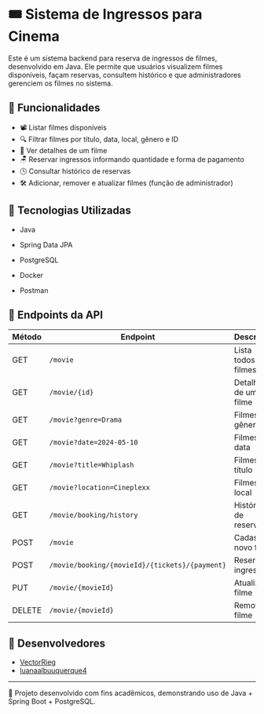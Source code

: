 # 🎟️ Sistema de Ingressos para Cinema

Este é um sistema backend para reserva de ingressos de filmes, desenvolvido em Java. Ele permite que usuários visualizem filmes disponíveis, façam reservas, consultem histórico e que administradores gerenciem os filmes no sistema.

## 🚀 Funcionalidades

- 📽️ Listar filmes disponíveis
- 🔍 Filtrar filmes por título, data, local, gênero e ID
- 📄 Ver detalhes de um filme
- 🪑 Reservar ingressos informando quantidade e forma de pagamento
- 🕓 Consultar histórico de reservas
- 🛠️ Adicionar, remover e atualizar filmes (função de administrador)

## 🧰 Tecnologias Utilizadas

- Java
 
- Spring Data JPA
- PostgreSQL
- Docker
- Postman

## 🔌 Endpoints da API

| Método | Endpoint | Descrição |
|--------|----------|-----------|
| GET    | `/movie` | Lista todos os filmes |
| GET    | `/movie/{id}` | Detalhes de um filme |
| GET    | `/movie?genre=Drama` | Filmes por gênero |
| GET    | `/movie?date=2024-05-10` | Filmes por data |
| GET    | `/movie?title=Whiplash` | Filmes por título |
| GET    | `/movie?location=Cineplexx` | Filmes por local |
| GET    | `/movie/booking/history` | Histórico de reservas |
| POST   | `/movie` | Cadastrar novo filme |
| POST   | `/movie/booking/{movieId}/{tickets}/{payment}` | Reservar ingressos |
| PUT    | `/movie/{movieId}` | Atualizar filme |
| DELETE | `/movie/{movieId}` | Remover filme |

## 👥 Desenvolvedores

- [VectorRieg](https://github.com/VectorRieg)  
- [luanaalbuuquerque4](https://github.com/luanaalbuuquerque4)

---

🧠 Projeto desenvolvido com fins acadêmicos, demonstrando uso de Java + Spring Boot + PostgreSQL.
